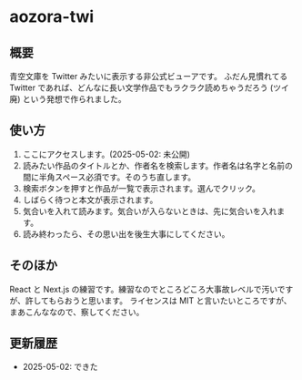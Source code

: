 # aozora-twi

## 概要
青空文庫を Twitter みたいに表示する非公式ビューアです。
ふだん見慣れてる Twitter であれば、どんなに長い文学作品でもラクラク読めちゃうだろう (ツイ廃) という発想で作られました。

## 使い方
1. ここにアクセスします。(2025-05-02: 未公開)
2. 読みたい作品のタイトルとか、作者名を検索します。作者名は名字と名前の間に半角スペース必須です。そのうち直します。
3. 検索ボタンを押すと作品が一覧で表示されます。選んでクリック。
4. しばらく待つと本文が表示されます。
5. 気合いを入れて読みます。気合いが入らないときは、先に気合いを入れます。
6. 読み終わったら、その思い出を後生大事にしてください。

## そのほか
React と Next.js の練習です。練習なのでところどころ大事故レベルで汚いですが、許してもらおうと思います。
ライセンスは MIT と言いたいところですが、まあこんななので、察してください。

## 更新履歴
- 2025-05-02: できた
